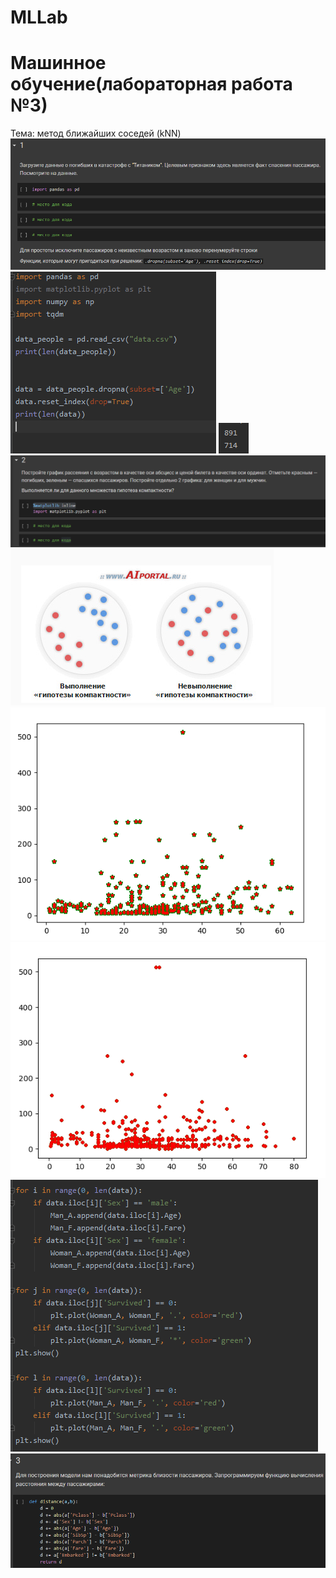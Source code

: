 # MLLab

Машинное обучение(лабораторная работа №3)
=========
Тема:  метод ближайших соседей (kNN)
![](https://github.com/dwragon/MLLab/blob/master/lab3/s1.png)
![](https://github.com/dwragon/MLLab/blob/master/lab3/s2.png)
![](https://github.com/dwragon/MLLab/blob/master/lab3/s3.png)
![](https://github.com/dwragon/MLLab/blob/master/lab3/s4.png)
![](https://github.com/dwragon/MLLab/blob/master/lab3/s5.png)
![](https://github.com/dwragon/MLLab/blob/master/lab3/s6.png)
![](https://github.com/dwragon/MLLab/blob/master/lab3/s7.png)
![](https://github.com/dwragon/MLLab/blob/master/lab3/s8.png)
![](https://github.com/dwragon/MLLab/blob/master/lab3/s9.png)

